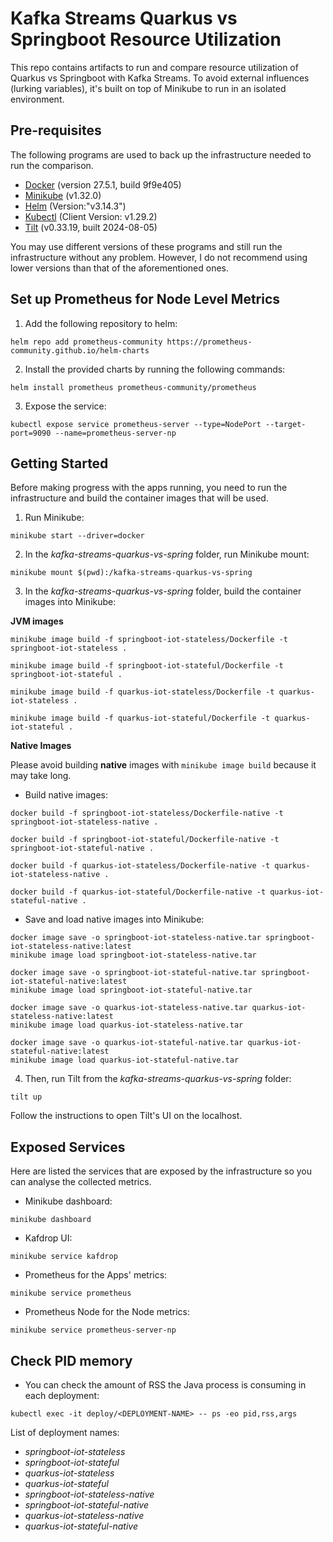 # Kafka Streams Quarkus vs Springboot Resource Utilization

This repo contains artifacts to run and compare resource utilization of Quarkus vs Springboot with Kafka Streams. To avoid external influences (lurking variables), it's built on top of Minikube to run in an isolated environment.


## Pre-requisites

The following programs are used to back up the infrastructure needed to run the comparison.

- [Docker](https://www.docker.com/) (version 27.5.1, build 9f9e405)
- [Minikube](https://minikube.sigs.k8s.io/docs/) (v1.32.0)
- [Helm](https://helm.sh/) (Version:"v3.14.3")
- [Kubectl](https://kubernetes.io/docs/tasks/tools/) (Client Version: v1.29.2)
- [Tilt](https://tilt.dev/) (v0.33.19, built 2024-08-05)

You may use different versions of these programs and still run the infrastructure without any problem. However, I do not recommend using lower versions than that of the aforementioned ones.


## Set up Prometheus for Node Level Metrics

1) Add the following repository to helm:

```shell
helm repo add prometheus-community https://prometheus-community.github.io/helm-charts
```

2) Install the provided charts by running the following commands:

```shell
helm install prometheus prometheus-community/prometheus
```

3) Expose the service:

```shell
kubectl expose service prometheus-server --type=NodePort --target-port=9090 --name=prometheus-server-np
```

## Getting Started

Before making progress with the apps running, you need to run the infrastructure and build the container images that will be used.

1) Run Minikube:
   
```shell
minikube start --driver=docker
```

2) In the *kafka-streams-quarkus-vs-spring* folder, run Minikube mount:

```shell
minikube mount $(pwd):/kafka-streams-quarkus-vs-spring
```

3) In the *kafka-streams-quarkus-vs-spring* folder, build the container images into Minikube:

**JVM images**

```shell
minikube image build -f springboot-iot-stateless/Dockerfile -t springboot-iot-stateless .

minikube image build -f springboot-iot-stateful/Dockerfile -t springboot-iot-stateful .

minikube image build -f quarkus-iot-stateless/Dockerfile -t quarkus-iot-stateless .

minikube image build -f quarkus-iot-stateful/Dockerfile -t quarkus-iot-stateful .
```

**Native Images**

Please avoid building **native** images with `minikube image build` because it may take long.

- Build native images:

```shell
docker build -f springboot-iot-stateless/Dockerfile-native -t springboot-iot-stateless-native .

docker build -f springboot-iot-stateful/Dockerfile-native -t springboot-iot-stateful-native .

docker build -f quarkus-iot-stateless/Dockerfile-native -t quarkus-iot-stateless-native .

docker build -f quarkus-iot-stateful/Dockerfile-native -t quarkus-iot-stateful-native .
```

- Save and load native images into Minikube:
  
```shell
docker image save -o springboot-iot-stateless-native.tar springboot-iot-stateless-native:latest
minikube image load springboot-iot-stateless-native.tar

docker image save -o springboot-iot-stateful-native.tar springboot-iot-stateful-native:latest
minikube image load springboot-iot-stateful-native.tar

docker image save -o quarkus-iot-stateless-native.tar quarkus-iot-stateless-native:latest
minikube image load quarkus-iot-stateless-native.tar

docker image save -o quarkus-iot-stateful-native.tar quarkus-iot-stateful-native:latest
minikube image load quarkus-iot-stateful-native.tar
```

4) Then, run Tilt from the *kafka-streams-quarkus-vs-spring* folder:

```shell
tilt up
```

Follow the instructions to open Tilt's UI on the localhost.


## Exposed Services

Here are listed the services that are exposed by the infrastructure so you can analyse the collected metrics.

- Minikube dashboard:

```shell
minikube dashboard
```

- Kafdrop UI:

```shell
minikube service kafdrop
```

- Prometheus for the Apps' metrics:

```shell
minikube service prometheus
```

- Prometheus Node for the Node metrics:

```shell
minikube service prometheus-server-np
```

## Check PID memory

- You can check the amount of RSS the Java process is consuming in each deployment:

```shell
kubectl exec -it deploy/<DEPLOYMENT-NAME> -- ps -eo pid,rss,args
```

List of deployment names:
- *springboot-iot-stateless*
- *springboot-iot-stateful*
- *quarkus-iot-stateless*
- *quarkus-iot-stateful*
- *springboot-iot-stateless-native*
- *springboot-iot-stateful-native*
- *quarkus-iot-stateless-native*
- *quarkus-iot-stateful-native*
